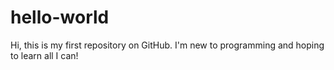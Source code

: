 # hello-world

Hi, this is my first repository on GitHub.
I'm new to programming and hoping to learn all I can!
